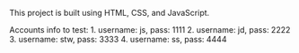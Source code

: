 This project is built using HTML, CSS, and JavaScript.

Accounts info to test: 
1.
username: js, pass: 1111
2.
username: jd, pass: 2222
3.
username: stw, pass: 3333
4.
username: ss, pass: 4444
